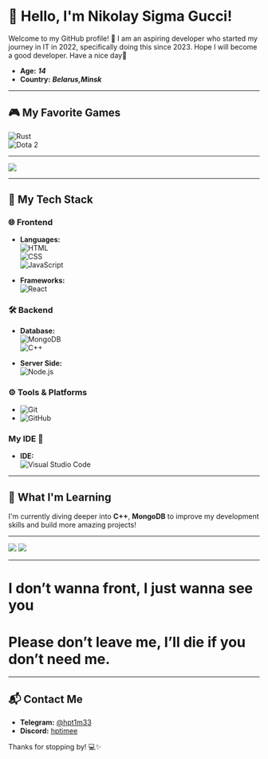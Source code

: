 # 👋 Hello, I'm Nikolay Sigma Gucci!

Welcome to my GitHub profile! 🚀 I am an aspiring developer who started my journey in IT in 2022, specifically doing this since 2023. Hope I will become a good developer. Have a nice day👀  
- **Age:** ***14***  
- **Country:** ***Belarus,Minsk***

---

## 🎮 My Favorite Games  
![Rust](https://img.shields.io/badge/Rust-1E1E1E?style=flat-square&logo=rust&logoColor=white)  
![Dota 2](https://img.shields.io/badge/Dota%202-512D6D?style=flat-square&logo=dota2&logoColor=white)  

---

![](https://media1.tenor.com/m/3tXhBBtoG-gAAAAd/yuno-gasai-anime.gif)

---

## 🌟 My Tech Stack

### 🌐 Frontend  
- **Languages:**  
  ![HTML](https://img.shields.io/badge/-HTML5-E34F26?style=flat-square&logo=html5&logoColor=white)  
  ![CSS](https://img.shields.io/badge/-CSS3-1572B6?style=flat-square&logo=css3&logoColor=white)  
  ![JavaScript](https://img.shields.io/badge/-JavaScript-F7DF1E?style=flat-square&logo=javascript&logoColor=black)  

- **Frameworks:**  
  ![React](https://img.shields.io/badge/-React-61DAFB?style=flat-square&logo=react&logoColor=white)

### 🛠️ Backend  
- **Database:**  
  ![MongoDB](https://img.shields.io/badge/-MongoDB-47A248?style=flat-square&logo=mongodb&logoColor=white)  
  ![C++](https://img.shields.io/badge/-C++-00599C?style=flat-square&logo=c%2B%2B&logoColor=white)

- **Server Side:**  
  ![Node.js](https://img.shields.io/badge/-Node.js-339933?style=flat-square&logo=node.js&logoColor=white)

### ⚙️ Tools & Platforms  
- ![Git](https://img.shields.io/badge/-Git-F05032?style=flat-square&logo=git&logoColor=white)  
- ![GitHub](https://img.shields.io/badge/-GitHub-181717?style=flat-square&logo=github&logoColor=white)

### My IDE 🙌  
- **IDE:**  
  ![Visual Studio Code](https://img.shields.io/badge/-Visual%20Studio%20Code-007ACC?style=flat-square&logo=visual-studio-code&logoColor=white)

---

## 🌱 What I'm Learning  
I'm currently diving deeper into **C++**, **MongoDB** to improve my development skills and build more amazing projects!

---

![](https://media1.tenor.com/m/DFH5mofVBcYAAAAd/shinoa-hiragi.gif)
![](https://media1.tenor.com/m/-oEf4SXmG1oAAAAd/tokyo-ghoul.gif)

---

# **I don’t wanna front, I just wanna see you**  
# **Please don’t leave me, I’ll die if you don’t need me.**

---

## 📬 Contact Me  
- **Telegram:** [@hpt1m33](https://t.me/hpt1m33)  
- **Discord:** [hptimee](https://discord.com/users/hptimee)

Thanks for stopping by! 💻✨
